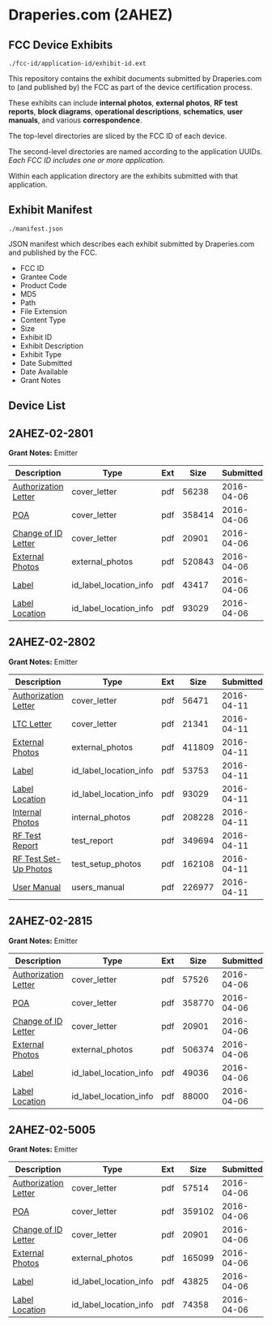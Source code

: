 # Draperies.com (2AHEZ)
## FCC Device Exhibits

```
./fcc-id/application-id/exhibit-id.ext
```

This repository contains the exhibit documents submitted by Draperies.com to (and published by) the FCC as part of the device certification process.

These exhibits can include **internal photos**, **external photos**, **RF test reports**, **block diagrams**, **operational descriptions**, **schematics**, **user manuals**, and various **correspondence**.

The top-level directories are sliced by the FCC ID of each device.

The second-level directories are named according to the application UUIDs. *Each FCC ID includes one or more application.*

Within each application directory are the exhibits submitted with that application. 

## Exhibit Manifest

```
./manifest.json
```

JSON manifest which describes each exhibit submitted by Draperies.com and published by the FCC.

- FCC ID
- Grantee Code
- Product Code
- MD5
- Path
- File Extension
- Content Type
- Size
- Exhibit ID
- Exhibit Description
- Exhibit Type
- Date Submitted
- Date Available
- Grant Notes

## Device List
## 2AHEZ-02-2801
**Grant Notes:** Emitter

| Description | Type | Ext | Size | Submitted | Available |
| ----------- | ---- | --- | ---- | --------- | --------- |
| [Authorization Letter](2AHEZ-02-2801/88288767f06af6b99ff2a51191a62b9f/2952406.pdf) | cover_letter | pdf | 56238 | 2016-04-06 | 2016-04-06 |
| [POA](2AHEZ-02-2801/88288767f06af6b99ff2a51191a62b9f/2952407.pdf) | cover_letter | pdf | 358414 | 2016-04-06 | 2016-04-06 |
| [Change of ID Letter](2AHEZ-02-2801/88288767f06af6b99ff2a51191a62b9f/2952408.pdf) | cover_letter | pdf | 20901 | 2016-04-06 | 2016-04-06 |
| [External Photos](2AHEZ-02-2801/88288767f06af6b99ff2a51191a62b9f/2720812.pdf) | external_photos | pdf | 520843 | 2016-04-06 | 2016-04-06 |
| [Label](2AHEZ-02-2801/88288767f06af6b99ff2a51191a62b9f/2952410.pdf) | id_label_location_info | pdf | 43417 | 2016-04-06 | 2016-04-06 |
| [Label Location](2AHEZ-02-2801/88288767f06af6b99ff2a51191a62b9f/2720815.pdf) | id_label_location_info | pdf | 93029 | 2016-04-06 | 2016-04-06 |
## 2AHEZ-02-2802
**Grant Notes:** Emitter

| Description | Type | Ext | Size | Submitted | Available |
| ----------- | ---- | --- | ---- | --------- | --------- |
| [Authorization Letter](2AHEZ-02-2802/63b22db948eef977170da152b167c758/2955989.pdf) | cover_letter | pdf | 56471 | 2016-04-11 | 2016-04-11 |
| [LTC Letter](2AHEZ-02-2802/63b22db948eef977170da152b167c758/2955990.pdf) | cover_letter | pdf | 21341 | 2016-04-11 | 2016-04-11 |
| [External Photos](2AHEZ-02-2802/63b22db948eef977170da152b167c758/2955991.pdf) | external_photos | pdf | 411809 | 2016-04-11 | 2016-04-11 |
| [Label](2AHEZ-02-2802/63b22db948eef977170da152b167c758/2955992.pdf) | id_label_location_info | pdf | 53753 | 2016-04-11 | 2016-04-11 |
| [Label Location](2AHEZ-02-2802/63b22db948eef977170da152b167c758/2720815.pdf) | id_label_location_info | pdf | 93029 | 2016-04-11 | 2016-04-11 |
| [Internal Photos](2AHEZ-02-2802/63b22db948eef977170da152b167c758/2955994.pdf) | internal_photos | pdf | 208228 | 2016-04-11 | 2016-04-11 |
| [RF Test Report](2AHEZ-02-2802/63b22db948eef977170da152b167c758/2955998.pdf) | test_report | pdf | 349694 | 2016-04-11 | 2016-04-11 |
| [RF Test Set-Up Photos](2AHEZ-02-2802/63b22db948eef977170da152b167c758/2955997.pdf) | test_setup_photos | pdf | 162108 | 2016-04-11 | 2016-04-11 |
| [User Manual](2AHEZ-02-2802/63b22db948eef977170da152b167c758/2955999.pdf) | users_manual | pdf | 226977 | 2016-04-11 | 2016-04-11 |
## 2AHEZ-02-2815
**Grant Notes:** Emitter

| Description | Type | Ext | Size | Submitted | Available |
| ----------- | ---- | --- | ---- | --------- | --------- |
| [Authorization Letter](2AHEZ-02-2815/c9c487695c6ec18202266432f890829d/2952376.pdf) | cover_letter | pdf | 57526 | 2016-04-06 | 2016-04-06 |
| [POA](2AHEZ-02-2815/c9c487695c6ec18202266432f890829d/2952377.pdf) | cover_letter | pdf | 358770 | 2016-04-06 | 2016-04-06 |
| [Change of ID Letter](2AHEZ-02-2815/c9c487695c6ec18202266432f890829d/2952378.pdf) | cover_letter | pdf | 20901 | 2016-04-06 | 2016-04-06 |
| [External Photos](2AHEZ-02-2815/c9c487695c6ec18202266432f890829d/2720760.pdf) | external_photos | pdf | 506374 | 2016-04-06 | 2016-04-06 |
| [Label](2AHEZ-02-2815/c9c487695c6ec18202266432f890829d/2952380.pdf) | id_label_location_info | pdf | 49036 | 2016-04-06 | 2016-04-06 |
| [Label Location](2AHEZ-02-2815/c9c487695c6ec18202266432f890829d/2720763.pdf) | id_label_location_info | pdf | 88000 | 2016-04-06 | 2016-04-06 |
## 2AHEZ-02-5005
**Grant Notes:** Emitter

| Description | Type | Ext | Size | Submitted | Available |
| ----------- | ---- | --- | ---- | --------- | --------- |
| [Authorization Letter](2AHEZ-02-5005/ccfa064d3911a0eef94b66dc7a29f953/2952400.pdf) | cover_letter | pdf | 57514 | 2016-04-06 | 2016-04-06 |
| [POA](2AHEZ-02-5005/ccfa064d3911a0eef94b66dc7a29f953/2952401.pdf) | cover_letter | pdf | 359102 | 2016-04-06 | 2016-04-06 |
| [Change of ID Letter](2AHEZ-02-5005/ccfa064d3911a0eef94b66dc7a29f953/2952402.pdf) | cover_letter | pdf | 20901 | 2016-04-06 | 2016-04-06 |
| [External Photos](2AHEZ-02-5005/ccfa064d3911a0eef94b66dc7a29f953/2812886.pdf) | external_photos | pdf | 165099 | 2016-04-06 | 2016-04-06 |
| [Label](2AHEZ-02-5005/ccfa064d3911a0eef94b66dc7a29f953/2952404.pdf) | id_label_location_info | pdf | 43825 | 2016-04-06 | 2016-04-06 |
| [Label Location](2AHEZ-02-5005/ccfa064d3911a0eef94b66dc7a29f953/2812889.pdf) | id_label_location_info | pdf | 74358 | 2016-04-06 | 2016-04-06 |
